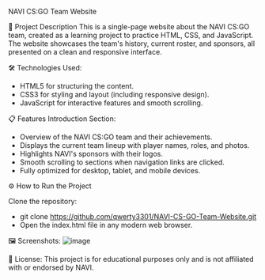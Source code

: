 NAVI CS:GO Team Website


🚀 Project Description
This is a single-page website about the NAVI CS:GO team, created as a learning project to practice HTML, CSS, and JavaScript. The website showcases the team's history, current roster, and sponsors, all presented on a clean and responsive interface.


🛠️ Technologies Used:
- HTML5 for structuring the content.
- CSS3 for styling and layout (including responsive design).
- JavaScript for interactive features and smooth scrolling.


📋 Features
Introduction Section:
- Overview of the NAVI CS:GO team and their achievements.
- Displays the current team lineup with player names, roles, and photos.
- Highlights NAVI's sponsors with their logos.
- Smooth scrolling to sections when navigation links are clicked.
- Fully optimized for desktop, tablet, and mobile devices.



⚙️ How to Run the Project 

Clone the repository:
- git clone https://github.com/qwerty3301/NAVI-CS-GO-Team-Website.git
- Open the index.html file in any modern web browser.



🖼️ Screenshots:
![image](https://github.com/user-attachments/assets/bf31e2cd-26c2-4fdd-af7f-676b129f4f5e)

📄 License:
This project is for educational purposes only and is not affiliated with or endorsed by NAVI.


